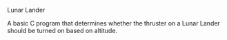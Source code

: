 Lunar Lander

A basic C program that determines whether the thruster on a Lunar Lander should be turned on based on altitude.
